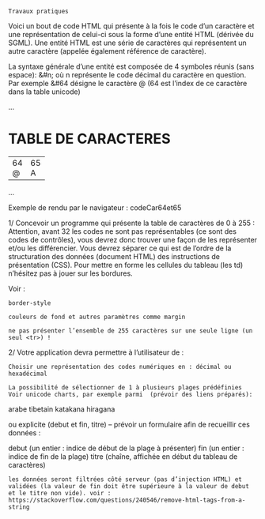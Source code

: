 `Travaux pratiques`

Voici un bout de code HTML qui présente à la fois le code d’un caractère et une représentation de celui-ci sous la forme d’une entité HTML (dérivée du SGML). Une entité HTML est une série de caractères qui représentent un autre caractère (appelée également référence de caractère).

La syntaxe générale d’une entité est composée de 4 symboles réunis (sans espace): &#n; où n représente le code décimal du caractère en question. Par exemple &#64 désigne le caractère @ (64 est l’index de ce caractère dans la table unicode)

...
<h1>TABLE DE CARACTERES</h1>
<table>
<tbody>
<tr> <td><div>64</div> <div>&#64;</div> </td>
     <td><div>65</div> <div>&#65;</div></td>
</tr>
</tbody>
</table>
...

Exemple de rendu par le navigateur : codeCar64et65

1/ Concevoir un programme qui présente la table de caractères de 0 à 255 : Attention, avant 32 les codes ne sont pas représentables (ce sont des codes de contrôles), vous devrez donc trouver une façon de les représenter et/ou les différencier. Vous devrez séparer ce qui est de l’ordre de la structuration des données (document HTML) des instructions de présentation (CSS). Pour mettre en forme les cellules du tableau (les td) n’hésitez pas à jouer sur les bordures.

Voir :

    border-style

    couleurs de fond et autres paramètres comme margin

	ne pas présenter l’ensemble de 255 caractères sur une seule ligne (un seul <tr>) !

2/ Votre application devra permettre à l’utilisateur de :

    Choisir une représentation des codes numériques en : décimal ou hexadécimal

    La possibilité de sélectionner de 1 à plusieurs plages prédéfinies Voir unicode charts, par exemple parmi  (prévoir des liens préparés):

arabe
tibetain
katakana
hiragana

ou explicite (debut et fin, titre) – prévoir un formulaire afin de recueillir ces données :

debut (un entier : indice de début de la plage à présenter)
fin   (un entier : indice de fin de la plage)
titre (chaîne, affichée en début du tableau de caractères)

	les données seront filtrées côté serveur (pas d’injection HTML) et validées (la valeur de fin doit être supérieure à la valeur de debut et le titre non vide). voir : https://stackoverflow.com/questions/240546/remove-html-tags-from-a-string